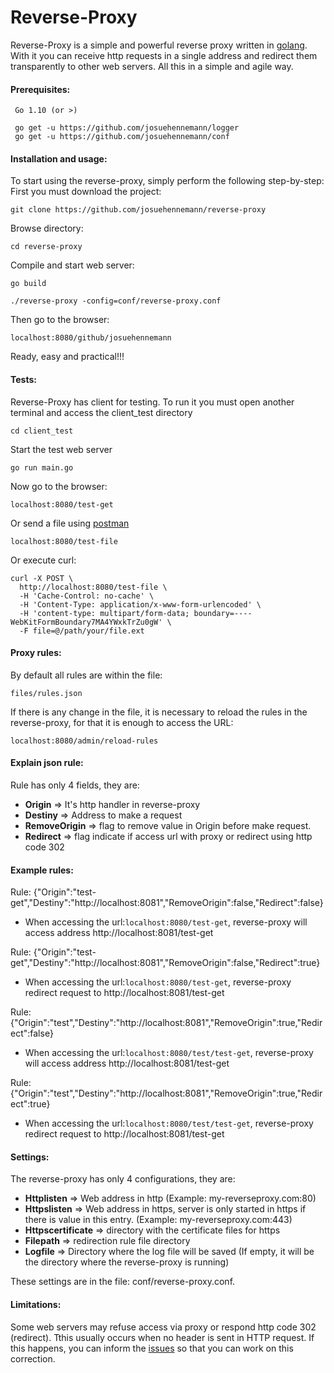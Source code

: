 # Reverse-Proxy

Reverse-Proxy is a simple and powerful reverse proxy written in [golang](https://golang.org/).
With it you can receive http requests in a single address and redirect them transparently to other web servers. All this in a simple and agile way.

#### Prerequisites:
     Go 1.10 (or >)

     go get -u https://github.com/josuehennemann/logger
     go get -u https://github.com/josuehennemann/conf


#### Installation and usage:
To start using the reverse-proxy, simply perform the following step-by-step: 
First you must download the project:

	git clone https://github.com/josuehennemann/reverse-proxy

Browse directory:
   
	cd reverse-proxy

Compile and start web server:

	go build
	
    ./reverse-proxy -config=conf/reverse-proxy.conf

Then go to the browser:

	localhost:8080/github/josuehennemann

Ready, easy and practical!!!

#### Tests:
  Reverse-Proxy has client for testing. To run it you must open another terminal and access the client_test directory

    cd client_test
   
   Start the test web server
   
   	go run main.go

Now go to the browser:

    localhost:8080/test-get

Or send a file using [postman](https://www.getpostman.com/)
    
    localhost:8080/test-file
Or execute curl:
```
curl -X POST \
  http://localhost:8080/test-file \
  -H 'Cache-Control: no-cache' \
  -H 'Content-Type: application/x-www-form-urlencoded' \
  -H 'content-type: multipart/form-data; boundary=----WebKitFormBoundary7MA4YWxkTrZu0gW' \
  -F file=@/path/your/file.ext
```
#### Proxy rules:

By default all rules are within the file:

	files/rules.json

If there is any change in the file, it is necessary to reload the rules in the reverse-proxy, for that it is enough to access the URL:
    
    localhost:8080/admin/reload-rules
    
#### Explain json rule:

Rule has only 4 fields, they are:
 - **Origin** => It's http handler in reverse-proxy
 - **Destiny** => Address to make a request
 - **RemoveOrigin** => flag to remove value in Origin before make request.
 - **Redirect** => flag indicate if access url with proxy or redirect using http code 302

#### Example rules:

Rule: {"Origin":"test-get","Destiny":"http://localhost:8081","RemoveOrigin":false,"Redirect":false}

- When accessing the  url:```localhost:8080/test-get```, reverse-proxy  will access address http://localhost:8081/test-get

Rule: {"Origin":"test-get","Destiny":"http://localhost:8081","RemoveOrigin":false,"Redirect":true}

- When accessing the url:```localhost:8080/test-get```, reverse-proxy redirect request to http://localhost:8081/test-get

Rule: {"Origin":"test","Destiny":"http://localhost:8081","RemoveOrigin":true,"Redirect":false}

- When accessing the url:```localhost:8080/test/test-get```, reverse-proxy will access address http://localhost:8081/test-get

Rule: {"Origin":"test","Destiny":"http://localhost:8081","RemoveOrigin":true,"Redirect":true}

- When accessing the url:```localhost:8080/test/test-get```, reverse-proxy redirect request to http://localhost:8081/test-get

#### Settings:
The reverse-proxy has only 4 configurations, they are:
- **Httplisten** => Web address in http (Example: my-reverseproxy.com:80)
- **Httpslisten** => Web address in https, server is only started in https if there is value in this entry. (Example: my-reverseproxy.com:443)
- **Httpscertificate** => directory with the certificate files for https
- **Filepath** => redirection rule file directory
- **Logfile** => Directory where the log file will be saved (If empty, it will be the directory where the reverse-proxy is running)

These settings are in the file: conf/reverse-proxy.conf.


#### Limitations:
Some web servers may refuse access via proxy or respond http code 302 (redirect). Tthis usually occurs when no header is sent in HTTP request. If this happens, you can inform the [issues](https://github.com/josuehennemann/reverse-proxy/issues) so that you can work on this correction.
